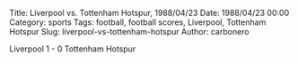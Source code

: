 Title: Liverpool vs. Tottenham Hotspur, 1988/04/23
Date: 1988/04/23 00:00
Category: sports
Tags: football, football scores, Liverpool, Tottenham Hotspur
Slug: liverpool-vs-tottenham-hotspur
Author: carbonero


Liverpool 1 - 0 Tottenham Hotspur

